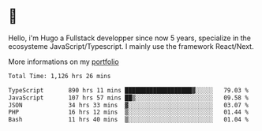 # 👋 

Hello, i'm Hugo a Fullstack developper since now 5 years, specialize in the ecosysteme JavaScript/Typescript. I mainly use the framework React/Next.

More informations on my [portfolio](https://hcampos.fr)

<!--START_SECTION:waka-->

```txt
Total Time: 1,126 hrs 26 mins

TypeScript       890 hrs 11 mins ███████████████████▓░░░░░   79.03 %
JavaScript       107 hrs 57 mins ██▒░░░░░░░░░░░░░░░░░░░░░░   09.58 %
JSON             34 hrs 33 mins  ▓░░░░░░░░░░░░░░░░░░░░░░░░   03.07 %
PHP              16 hrs 12 mins  ▒░░░░░░░░░░░░░░░░░░░░░░░░   01.44 %
Bash             11 hrs 40 mins  ▒░░░░░░░░░░░░░░░░░░░░░░░░   01.04 %
```

<!--END_SECTION:waka-->
